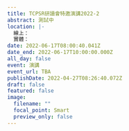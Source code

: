 ```yaml
---
title: TCPSR研讀會特邀演講2022-2
abstract: 測試中
location: |-
  線上：
  實體：
date: 2022-06-17T08:00:40.041Z
date_end: 2022-06-17T10:00:00.000Z
all_day: false
event: 演講
event_url: TBA
publishDate: 2022-04-27T08:26:40.072Z
draft: false
featured: false
image:
  filename: ""
  focal_point: Smart
  preview_only: false
---
```

